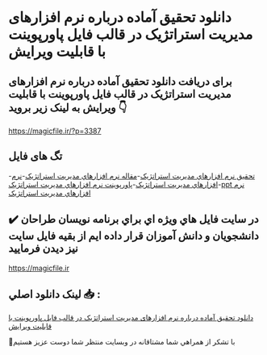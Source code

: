 # دانلود تحقیق آماده درباره نرم افزارهای مدیریت استراتژیک در قالب فایل پاورپوینت با قابلیت ویرایش

## برای دریافت دانلود تحقیق آماده درباره نرم افزارهای مدیریت استراتژیک در قالب فایل پاورپوینت با قابلیت ویرایش به لینک زیر بروید 👇

https://magicfile.ir/?p=3387

## تگ های فایل

-[تحقیق نرم افزارهاي مديريت استراتژيک](https://magicfile.ir/product/%d8%aa%d8%ad%d9%82%d9%8a%d9%82-%d8%af%d8%b1%d8%a8%d8%a7%d8%b1%d9%87-%d9%86%d8%b1%d9%85-%d8%a7%d9%81%d8%b2%d8%a7%d8%b1%d9%87%d8%a7%d9%8a-%d9%85%d8%af%d9%8a%d8%b1%d9%8a%d8%aa-%d8%a7%d8%b3%d8%aa%d8%b1%d8%a7%d8%aa%da%98%d9%8a%da%a9-%d8%af%d8%b1-%d9%be%d8%a7%d9%88%d8%b1%d9%be%d9%88%d9%8a%d9%86%d8%aa/)-[مقاله نرم افزارهاي مديريت استراتژيک](https://magicfile.ir/product/%d8%aa%d8%ad%d9%82%d9%8a%d9%82-%d8%af%d8%b1%d8%a8%d8%a7%d8%b1%d9%87-%d9%86%d8%b1%d9%85-%d8%a7%d9%81%d8%b2%d8%a7%d8%b1%d9%87%d8%a7%d9%8a-%d9%85%d8%af%d9%8a%d8%b1%d9%8a%d8%aa-%d8%a7%d8%b3%d8%aa%d8%b1%d8%a7%d8%aa%da%98%d9%8a%da%a9-%d8%af%d8%b1-%d9%be%d8%a7%d9%88%d8%b1%d9%be%d9%88%d9%8a%d9%86%d8%aa/)-[نرم افزارهاي مديريت استراتژيک](https://magicfile.ir/product/%d8%aa%d8%ad%d9%82%d9%8a%d9%82-%d8%af%d8%b1%d8%a8%d8%a7%d8%b1%d9%87-%d9%86%d8%b1%d9%85-%d8%a7%d9%81%d8%b2%d8%a7%d8%b1%d9%87%d8%a7%d9%8a-%d9%85%d8%af%d9%8a%d8%b1%d9%8a%d8%aa-%d8%a7%d8%b3%d8%aa%d8%b1%d8%a7%d8%aa%da%98%d9%8a%da%a9-%d8%af%d8%b1-%d9%be%d8%a7%d9%88%d8%b1%d9%be%d9%88%d9%8a%d9%86%d8%aa/)-[پاورپوینت نرم افزارهاي مديريت استراتژيک](https://magicfile.ir/product/%d8%aa%d8%ad%d9%82%d9%8a%d9%82-%d8%af%d8%b1%d8%a8%d8%a7%d8%b1%d9%87-%d9%86%d8%b1%d9%85-%d8%a7%d9%81%d8%b2%d8%a7%d8%b1%d9%87%d8%a7%d9%8a-%d9%85%d8%af%d9%8a%d8%b1%d9%8a%d8%aa-%d8%a7%d8%b3%d8%aa%d8%b1%d8%a7%d8%aa%da%98%d9%8a%da%a9-%d8%af%d8%b1-%d9%be%d8%a7%d9%88%d8%b1%d9%be%d9%88%d9%8a%d9%86%d8%aa/)-[ppt نرم افزارهاي مديريت استراتژيک](https://magicfile.ir/product/%d8%aa%d8%ad%d9%82%d9%8a%d9%82-%d8%af%d8%b1%d8%a8%d8%a7%d8%b1%d9%87-%d9%86%d8%b1%d9%85-%d8%a7%d9%81%d8%b2%d8%a7%d8%b1%d9%87%d8%a7%d9%8a-%d9%85%d8%af%d9%8a%d8%b1%d9%8a%d8%aa-%d8%a7%d8%b3%d8%aa%d8%b1%d8%a7%d8%aa%da%98%d9%8a%da%a9-%d8%af%d8%b1-%d9%be%d8%a7%d9%88%d8%b1%d9%be%d9%88%d9%8a%d9%86%d8%aa/)

## ✔️ در سايت فايل هاي ويژه اي براي برنامه نويسان طراحان دانشجويان و دانش آموزان قرار داده ايم از بقيه فايل سايت نيز ديدن فرماييد

https://magicfile.ir


## لينک دانلود اصلي 📥 :

[دانلود تحقیق آماده درباره نرم افزارهای مدیریت استراتژیک در قالب فایل پاورپوینت با قابلیت ویرایش](https://magicfile.ir/product/%d8%aa%d8%ad%d9%82%d9%8a%d9%82-%d8%af%d8%b1%d8%a8%d8%a7%d8%b1%d9%87-%d9%86%d8%b1%d9%85-%d8%a7%d9%81%d8%b2%d8%a7%d8%b1%d9%87%d8%a7%d9%8a-%d9%85%d8%af%d9%8a%d8%b1%d9%8a%d8%aa-%d8%a7%d8%b3%d8%aa%d8%b1%d8%a7%d8%aa%da%98%d9%8a%da%a9-%d8%af%d8%b1-%d9%be%d8%a7%d9%88%d8%b1%d9%be%d9%88%d9%8a%d9%86%d8%aa/) 


🙏با تشکر از همراهي شما مشتاقانه در وبسایت منتظر شما دوست عزیز هستیم

